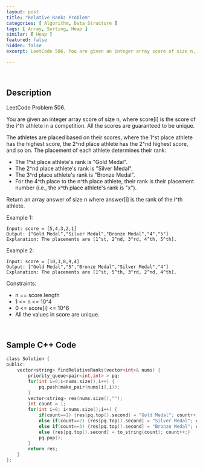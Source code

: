 ```yaml
---
layout: post
title: "Relative Ranks Problem"
categories: [ Algorithm, Data Structure ]
tags: [ Array, Sorting, Heap ]
similar: [ Heap ]
featured: false
hidden: false
excerpt: LeetCode 506. You are given an integer array score of size n, where score[i] is the score of the i^th athlete in a competition. All the scores are guaranteed to be unique.

---
```


<br />

## Description

LeetCode Problem 506.

You are given an integer array score of size n, where score[i] is the score of the i^th athlete in a competition. All the scores are guaranteed to be unique.

The athletes are placed based on their scores, where the 1^st place athlete has the highest score, the 2^nd place athlete has the 2^nd highest score, and so on. The placement of each athlete determines their rank:

* The 1^st place athlete's rank is "Gold Medal".
* The 2^nd place athlete's rank is "Silver Medal".
* The 3^rd place athlete's rank is "Bronze Medal".
* For the 4^th place to the n^th place athlete, their rank is their placement number (i.e., the x^th place athlete's rank is "x").

Return an array answer of size n where answer[i] is the rank of the i^th athlete.

Example 1:
```
Input: score = [5,4,3,2,1]
Output: ["Gold Medal","Silver Medal","Bronze Medal","4","5"]
Explanation: The placements are [1^st, 2^nd, 3^rd, 4^th, 5^th].
```

Example 2:
```
Input: score = [10,3,8,9,4]
Output: ["Gold Medal","5","Bronze Medal","Silver Medal","4"]
Explanation: The placements are [1^st, 5^th, 3^rd, 2^nd, 4^th].
```

Constraints:
* n == score.length
* 1 <= n <= 10^4
* 0 <= score[i] <= 10^6
* All the values in score are unique.

<br />

## Sample C++ Code


```c
class Solution {
public:
    vector<string> findRelativeRanks(vector<int>& nums) {
        priority_queue<pair<int,int> > pq;
        for(int i=0;i<nums.size();i++) {
            pq.push(make_pair(nums[i],i));
        }
        vector<string> res(nums.size(),"");
        int count = 1;
        for(int i=0; i<nums.size();i++) {
            if(count==1) {res[pq.top().second] = "Gold Medal"; count++;}
            else if(count==2) {res[pq.top().second] = "Silver Medal"; count++;}
            else if(count==3) {res[pq.top().second] = "Bronze Medal"; count++;}
            else {res[pq.top().second] = to_string(count); count++;}
            pq.pop();
        }
        return res;
    }
};
```



